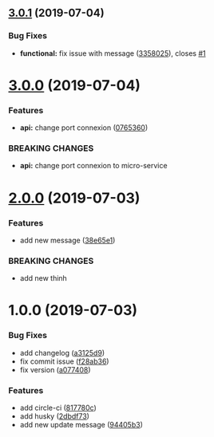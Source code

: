 ## [3.0.1](https://github.com/Banusion/SkaffoldTest/compare/v3.0.0...v3.0.1) (2019-07-04)


### Bug Fixes

* **functional:** fix issue with message ([3358025](https://github.com/Banusion/SkaffoldTest/commit/3358025)), closes [#1](https://github.com/Banusion/SkaffoldTest/issues/1)

# [3.0.0](https://github.com/Banusion/SkaffoldTest/compare/v2.0.0...v3.0.0) (2019-07-04)


### Features

* **api:** change port connexion ([0765360](https://github.com/Banusion/SkaffoldTest/commit/0765360))


### BREAKING CHANGES

* **api:** change port connexion to micro-service

# [2.0.0](https://github.com/Banusion/SkaffoldTest/compare/v1.0.0...v2.0.0) (2019-07-03)


### Features

* add new message ([38e65e1](https://github.com/Banusion/SkaffoldTest/commit/38e65e1))


### BREAKING CHANGES

* add new thinh

# 1.0.0 (2019-07-03)


### Bug Fixes

* add changelog ([a3125d9](https://github.com/Banusion/SkaffoldTest/commit/a3125d9))
* fix commit issue ([f28ab36](https://github.com/Banusion/SkaffoldTest/commit/f28ab36))
* fix version ([a077408](https://github.com/Banusion/SkaffoldTest/commit/a077408))


### Features

* add circle-ci ([817780c](https://github.com/Banusion/SkaffoldTest/commit/817780c))
* add husky ([2dbdf73](https://github.com/Banusion/SkaffoldTest/commit/2dbdf73))
* add new update message ([94405b3](https://github.com/Banusion/SkaffoldTest/commit/94405b3))

